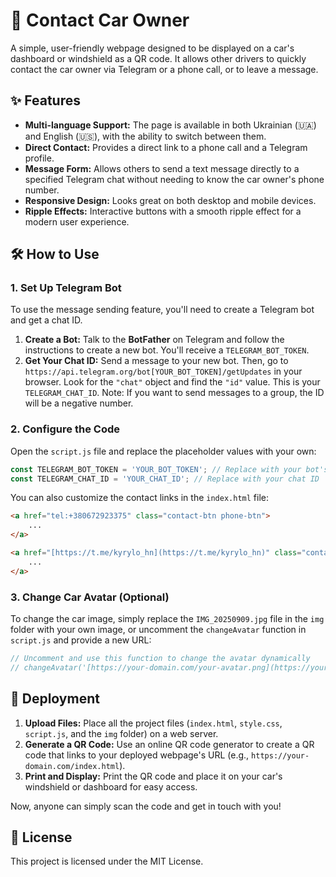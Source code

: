 # 🚗 Contact Car Owner

A simple, user-friendly webpage designed to be displayed on a car's dashboard or windshield as a QR code. It allows other drivers to quickly contact the car owner via Telegram or a phone call, or to leave a message.

## ✨ Features

- **Multi-language Support:** The page is available in both Ukrainian (🇺🇦) and English (🇺🇸), with the ability to switch between them.
- **Direct Contact:** Provides a direct link to a phone call and a Telegram profile.
- **Message Form:** Allows others to send a text message directly to a specified Telegram chat without needing to know the car owner's phone number.
- **Responsive Design:** Looks great on both desktop and mobile devices.
- **Ripple Effects:** Interactive buttons with a smooth ripple effect for a modern user experience.

## 🛠️ How to Use

### 1. Set Up Telegram Bot

To use the message sending feature, you'll need to create a Telegram bot and get a chat ID.

1.  **Create a Bot:** Talk to the **BotFather** on Telegram and follow the instructions to create a new bot. You'll receive a `TELEGRAM_BOT_TOKEN`.
2.  **Get Your Chat ID:** Send a message to your new bot. Then, go to `https://api.telegram.org/bot[YOUR_BOT_TOKEN]/getUpdates` in your browser. Look for the `"chat"` object and find the `"id"` value. This is your `TELEGRAM_CHAT_ID`. Note: If you want to send messages to a group, the ID will be a negative number.

### 2. Configure the Code

Open the `script.js` file and replace the placeholder values with your own:

```javascript
const TELEGRAM_BOT_TOKEN = 'YOUR_BOT_TOKEN'; // Replace with your bot's token
const TELEGRAM_CHAT_ID = 'YOUR_CHAT_ID'; // Replace with your chat ID
````

You can also customize the contact links in the `index.html` file:

```html
<a href="tel:+380672923375" class="contact-btn phone-btn">
    ...
</a>

<a href="[https://t.me/kyrylo_hn](https://t.me/kyrylo_hn)" class="contact-btn telegram-btn" target="_blank">
    ...
</a>
```

### 3\. Change Car Avatar (Optional)

To change the car image, simply replace the `IMG_20250909.jpg` file in the `img` folder with your own image, or uncomment the `changeAvatar` function in `script.js` and provide a new URL:

```javascript
// Uncomment and use this function to change the avatar dynamically
// changeAvatar('[https://your-domain.com/your-avatar.png](https://your-domain.com/your-avatar.png)');
```

## 🚀 Deployment

1.  **Upload Files:** Place all the project files (`index.html`, `style.css`, `script.js`, and the `img` folder) on a web server.
2.  **Generate a QR Code:** Use an online QR code generator to create a QR code that links to your deployed webpage's URL (e.g., `https://your-domain.com/index.html`).
3.  **Print and Display:** Print the QR code and place it on your car's windshield or dashboard for easy access.

Now, anyone can simply scan the code and get in touch with you\!

## 📜 License

This project is licensed under the MIT License.

```
```